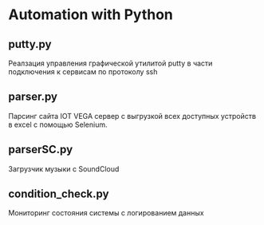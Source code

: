 # Automation with Python

## putty.py

 Реалзация управления графической утилитой putty в части подключения к сервисам по протоколу ssh

## parser.py

 Парсинг сайта IOT VEGA сервер с выгрузкой всех доступных устройств в excel c помощью Selenium.

## parserSC.py

 Загрузчик музыки с SoundCloud

## condition_check.py

 Мониторинг состояния системы с логированием данных